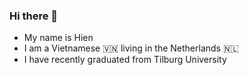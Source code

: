 ### Hi there 👋

- My name is Hien
- I am a Vietnamese 🇻🇳 living in the Netherlands 🇳🇱
- I have recently graduated from Tilburg University
<!--
**hienhuynhminh/hienhuynhminh** is a ✨ _special_ ✨ repository because its `README.md` (this file) appears on your GitHub profile.

Here are some ideas to get you started:

- 🔭 I’m currently working on ...
- 🌱 I’m currently learning ...
- 👯 I’m looking to collaborate on ...
- 🤔 I’m looking for help with ...
- 💬 Ask me about ...
- 📫 How to reach me: ...
- 😄 Pronouns: ...
- ⚡ Fun fact: ...
-->
